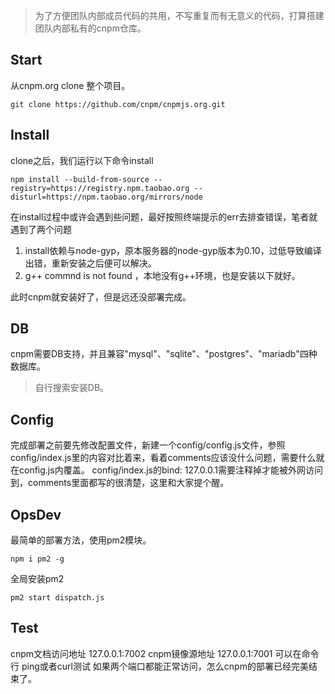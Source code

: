 
> 为了方便团队内部成员代码的共用，不写重复而有无意义的代码，打算搭建团队内部私有的cnpm仓库。

## Start
从cnpm.org clone 整个项目。
```
git clone https://github.com/cnpm/cnpmjs.org.git
```
## Install
clone之后，我们运行以下命令install
```
npm install --build-from-source --registry=https://registry.npm.taobao.org --disturl=https://npm.taobao.org/mirrors/node
```
在install过程中或许会遇到些问题，最好按照终端提示的err去排查错误，笔者就遇到了两个问题
1. install依赖与node-gyp，原本服务器的node-gyp版本为0.10，过低导致编译出错，重新安装之后便可以解决。
2. g++ commnd is not found ，本地没有g++环境，也是安装以下就好。

此时cnpm就安装好了，但是远还没部署完成。
## DB
cnpm需要DB支持，并且兼容"mysql"、"sqlite"、"postgres"、"mariadb"四种数据库。
> 自行搜索安装DB。

## Config
完成部署之前要先修改配置文件，新建一个config/config.js文件，参照config/index.js里的内容对比着来，看着comments应该没什么问题，需要什么就在config.js内覆盖。
config/index.js的bind: 127.0.0.1需要注释掉才能被外网访问到，comments里面都写的很清楚，这里和大家提个醒。

## OpsDev
最简单的部署方法，使用pm2模块。
```
npm i pm2 -g
```
全局安装pm2
```
pm2 start dispatch.js
```

## Test
cnpm文档访问地址 127.0.0.1:7002
cnpm镜像源地址 127.0.0.1:7001
可以在命令行 ping或者curl测试
如果两个端口都能正常访问，怎么cnpm的部署已经完美结束了。







